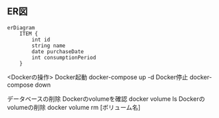 ## ER図
```mermaid
erDiagram
    ITEM {
        int id
        string name
        date purchaseDate
        int consumptionPeriod
    }
```

<Dockerの操作>
Docker起動
    docker-compose up -d
Docker停止
    docker-compose down

データベースの削除
Dockerのvolumeを確認
    docker volume ls
Dockerのvolumeの削除
    docker volume rm [ボリューム名]

